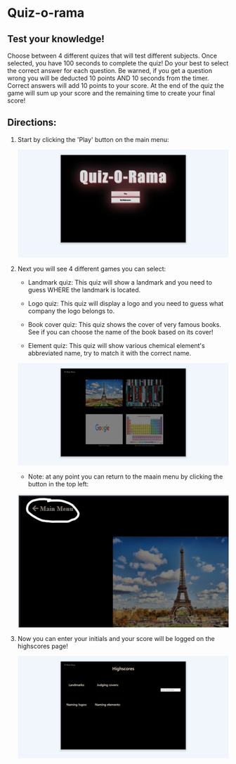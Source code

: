 # Quiz-o-rama
## Test your knowledge!

Choose between 4 different quizes that will test different subjects. Once selected, you have 100 seconds to complete the quiz! Do your best to select the correct answer for each question. Be warned, if you get a question wrong you will be deducted 10 points AND 10 seconds from the timer. Correct answers will add 10 points to your score. At the end of the quiz the game will sum up your score and the remaining time to create your final score!


## Directions:

1. Start by clicking the 'Play' button on the main menu:

    ![Main menu](./Assets/mainMenu.png)


2. Next you will see 4 different games you can select:
    * Landmark quiz: This quiz will show a landmark and you need to guess WHERE the landmark is located.

    * Logo quiz: This quiz will display a logo and you need to guess what company the logo belongs to.

    * Book cover quiz: This quiz shows the cover of very famous books. See if you can choose the name of the book based on its cover!

    * Element quiz: This quiz will show various chemical element's abbreviated name, try to match it with the correct name.

    ![Game menu](./Assets/gameSelection.png)

    * Note: at any point you can return to the maain menu by clicking the button in the top left:
    
    ![Main menu button](./Assets/back.jpg)


3.  Now you can enter your initials and your score will be logged on the highscores page!

    ![Highscores page](./Assets/highscoresPage.png)


